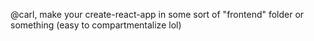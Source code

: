 @carl, make your create-react-app in some sort of "frontend" folder or something (easy to compartmentalize lol)

